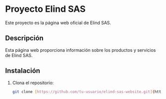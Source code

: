 # Proyecto Elind SAS

Este proyecto es la página web oficial de Elind SAS.

## Descripción
Esta página web proporciona información sobre los productos y servicios de Elind SAS.

## Instalación
1. Clona el repositorio:
   ```bash
   git clone [https://github.com/tu-usuario/elind-sas-website.git](https://github.com/tu-usuario/elind-sas-website.git)